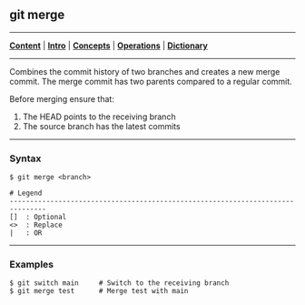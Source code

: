 ## git merge
________________________________________________________________________________
[**Content**](../../README.md) |
[**Intro**](../../01-Introduction/introduction.md) |
[**Concepts**](../../02-Concepts/concepts.md) |
[**Operations**](../../03-Operations/operations.md) |
[**Dictionary**](../../04-Appendix/dictionary.md)
________________________________________________________________________________

Combines the commit history of two branches and creates a new merge commit. 
The merge commit has two parents compared to a regular commit. 

Before merging ensure that:

1. The HEAD points to the receiving branch
2. The source branch has the latest commits

-------------------------------------------------------------------------------
### Syntax
```
$ git merge <branch>

# Legend
-------------------------------------------------------------------------------
[]  : Optional
<>  : Replace
|   : OR
```

-------------------------------------------------------------------------------
### Examples
```shell
$ git switch main     # Switch to the receiving branch
$ git merge test      # Merge test with main
```